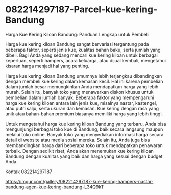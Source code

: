# 082214297187-Parcel-kue-kering-Bandung

Harga Kue Kering Kiloan Bandung: Panduan Lengkap untuk Pembeli

Harga kue kering kiloan Bandung sangat bervariasi tergantung pada beberapa faktor, seperti jenis kue, kualitas bahan baku, serta jumlah yang dibeli. Bagi Anda yang sedang mencari kue kering kiloan untuk berbagai keperluan, seperti hampers, acara keluarga, atau dijual kembali, mengetahui kisaran harga menjadi hal yang penting.

Harga kue kering kiloan Bandung umumnya lebih terjangkau dibandingkan dengan membeli kue kering dalam kemasan kecil. Hal ini karena pembelian dalam jumlah besar memungkinkan Anda mendapatkan harga yang lebih murah. Selain itu, banyak toko yang menawarkan diskon khusus untuk pembelian dalam jumlah banyak. Beberapa faktor yang mempengaruhi harga kue kering kiloan antara lain jenis kue, misalnya nastar, kastengel, atau putri salju, serta ukuran dan kemasan. Kue kering dengan rasa yang unik atau bahan-bahan premium biasanya memiliki harga yang lebih tinggi.

Untuk mengetahui harga kue kering kiloan Bandung yang terbaru, Anda bisa mengunjungi berbagai toko kue di Bandung, baik secara langsung maupun melalui toko online. Banyak toko yang menyediakan informasi harga secara detail di website atau media sosial mereka. Selain itu, Anda juga bisa membandingkan harga dari beberapa toko untuk mendapatkan penawaran terbaik. Dengan sedikit riset, Anda akan menemukan kue kering kiloan Bandung dengan kualitas yang baik dan harga yang sesuai dengan budget Anda.

Kontak
082214297187

https://imgur.com/gallery/082214297187-kue-kering-hampers-nastar-bandung-agen-kue-kering-bandung-L34Q9kT
